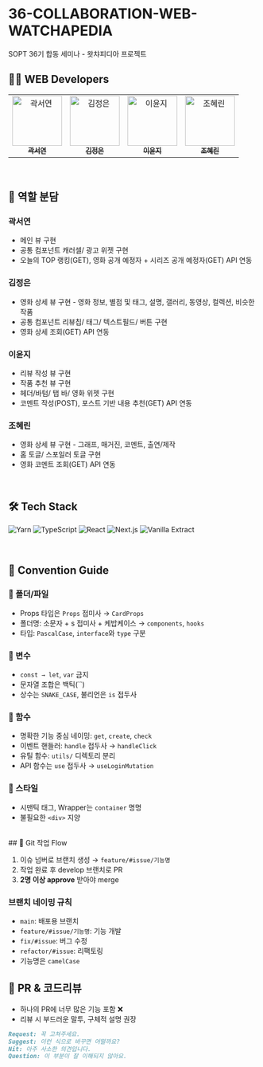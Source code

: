 # 36-COLLABORATION-WEB-WATCHAPEDIA
SOPT 36기 합동 세미나 - 왓챠피디아 프로젝트
<br/>
## 👨‍💻 WEB Developers


<table>
  <tr>
    <td align="center">
      <a href="https://github.com/yeonilil">
        <img src="https://github.com/yeonilil.png" width="100px;" alt="곽서연" /><br />
        <sub><b>곽서연</b></sub>
      </a>
    </td>
    <td align="center">
      <a href="https://github.com/Jeong-Ag">
        <img src="https://github.com/Jeong-Ag.png" width="100px;" alt="김정은" /><br />
        <sub><b>김정은</b></sub>
      </a>
    </td>
    <td align="center">
      <a href="https://github.com/Leeyoonji23">
        <img src="https://github.com/Leeyoonji23.png" width="100px;" alt="이윤지" /><br />
        <sub><b>이윤지</b></sub>
      </a>
    </td>
    <td align="center">
      <a href="https://github.com/jogpfls">
        <img src="https://github.com/jogpfls.png" width="100px;" alt="조혜린" /><br />
        <sub><b>조혜린</b></sub>
      </a>
    </td>
  </tr>
</table>
<br/>

## 🔧 역할 분담

### 곽서연
- 메인 뷰 구현
- 공통 컴포넌트 캐러셀/ 광고 위젯 구현
- 오늘의 TOP 랭킹(GET), 영화 공개 예정자 + 시리즈 공개 예정자(GET) API 연동

### 김정은
- 영화 상세 뷰 구현 - 영화 정보, 별점 및 태그, 설명, 갤러리, 동영상, 컬렉션, 비슷한 작품
- 공통 컴포넌트 리뷰칩/ 태그/ 텍스트필드/ 버튼 구현
- 영화 상세 조회(GET) API 연동

### 이윤지
- 리뷰 작성 뷰 구현
- 작품 추천 뷰 구현
- 헤더/바텀/ 탭 바/ 영화 위젯 구현
- 코멘트 작성(POST), 포스트 기반 내용 추천(GET) API 연동

### 조혜린
- 영화 상세 뷰 구현 - 그래프, 매거진, 코멘트, 출연/제작
- 홈 토글/ 스포일러 토글 구현
- 영화 코멘트 조회(GET) API 연동
<br/>

## 🛠️ Tech Stack

![Yarn](https://img.shields.io/badge/Yarn-2C8EBB?style=for-the-badge&logo=Yarn&logoColor=white)
![TypeScript](https://img.shields.io/badge/TypeScript-3178C6?style=for-the-badge&logo=TypeScript&logoColor=white)
![React](https://img.shields.io/badge/React-61DAFB?style=for-the-badge&logo=React&logoColor=black)
![Next.js](https://img.shields.io/badge/Next.js-000000?style=for-the-badge&logo=Next.js&logoColor=white)
![Vanilla Extract](https://img.shields.io/badge/Vanilla--Extract-FFCB47?style=for-the-badge&logo=css3&logoColor=black)

  <br/>
  
## 🧭 Convention Guide

### 📁 폴더/파일
- Props 타입은 `Props` 접미사 → `CardProps`
- 폴더명: 소문자 + s 접미사 + 케밥케이스 → `components`, `hooks`
- 타입: `PascalCase`, `interface`와 `type` 구분

### 🔡 변수
- `const → let`, `var` 금지
- 문자열 조합은 백틱(``)
- 상수는 `SNAKE_CASE`, 불리언은 `is` 접두사

### 🧠 함수
- 명확한 기능 중심 네이밍: `get`, `create`, `check`
- 이벤트 핸들러: `handle` 접두사 → `handleClick`
- 유틸 함수: `utils/` 디렉토리 분리
- API 함수는 `use` 접두사 → `useLoginMutation`

### 🎨 스타일
- 시맨틱 태그, Wrapper는 `container` 명명
- 불필요한 `<div>` 지양
<br/>
## 🌱 Git 작업 Flow

1. 이슈 넘버로 브랜치 생성 → `feature/#issue/기능명`
2. 작업 완료 후 develop 브랜치로 PR
3. **2명 이상 approve** 받아야 merge

### 브랜치 네이밍 규칙

- `main`: 배포용 브랜치
- `feature/#issue/기능명`: 기능 개발
- `fix/#issue`: 버그 수정
- `refactor/#issue`: 리팩토링
- 기능명은 `camelCase`

## 💬 PR & 코드리뷰

- 하나의 PR에 너무 많은 기능 포함 ❌
- 리뷰 시 부드러운 말투, 구체적 설명 권장

```md
Request: 꼭 고쳐주세요.  
Suggest: 이런 식으로 바꾸면 어떨까요?  
Nit: 아주 사소한 의견입니다.  
Question: 이 부분이 잘 이해되지 않아요.
```
